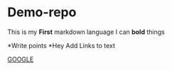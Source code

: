 # Demo-repo

This is my **First** markdown language
I can **bold** things

*Write points
*Hey
Add Links to text

[GOOGLE](www.google.co.in)
